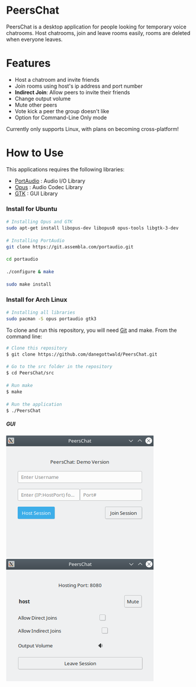 # PeersChat

PeersChat is a desktop application for people looking for temporary voice chatrooms. Host chatrooms, join and leave rooms easily, rooms are deleted when everyone leaves.

# Features
* Host a chatroom and invite friends
* Join rooms using host's ip address and port number
* **Indirect Join**: Allow peers to invite their friends
* Change output volume
* Mute other peers
* Vote kick a peer the group doesn't like
* Option for Command-Line Only mode

Currently only supports Linux, with plans on becoming cross-platform!

# How to Use
This applications requires the following libraries:
* [PortAudio](http://www.portaudio.com/) : Audio I/O Library
* [Opus](https://opus-codec.org/) : Audio Codec Library
* [GTK](https://www.gtk.org/) : GUI Library

### Install for Ubuntu
```bash
# Installing Opus and GTK
sudo apt-get install libopus-dev libopus0 opus-tools libgtk-3-dev

# Installing PortAudio
git clone https://git.assembla.com/portaudio.git

cd portaudio

./configure & make

sudo make install
```

### Install for Arch Linux
```bash
# Installing all libraries
sudo pacman -S opus portaudio gtk3
```

To clone and run this repository, you will need [Git](https://git-scm.com/) and make.
From the command line:
```bash
# Clone this repository
$ git clone https://github.com/danegottwald/PeersChat.git

# Go to the src folder in the repository
$ cd PeersChat/src

# Run make
$ make

# Run the application
$ ./PeersChat
```

##### GUI
<p align="left">
	<img src="./Release Documents/images/lobby.png" title="PeersChat Lobby" alt="PeersChat Lobby">
	<img src="./Release Documents/images/room.png" title="PeersChat Room" alt="PeersChat Room">
</p>
